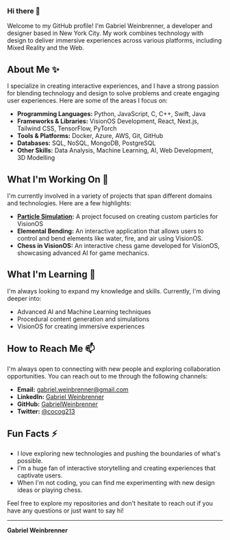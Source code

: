### Hi there 👋

Welcome to my GitHub profile! I'm Gabriel Weinbrenner, a developer and designer based in New York City. My work combines technology with design to deliver immersive experiences across various platforms, including Mixed Reality and the Web.

## About Me ✨

I specialize in creating interactive experiences, and I have a strong passion for blending technology and design to solve problems and create engaging user experiences. Here are some of the areas I focus on:

- **Programming Languages:** Python, JavaScript, C, C++, Swift, Java
- **Frameworks & Libraries:** VisionOS Development, React, Next.js, Tailwind CSS, TensorFlow, PyTorch
- **Tools & Platforms:** Docker, Azure, AWS, Git, GitHub
- **Databases:** SQL, NoSQL, MongoDB, PostgreSQL
- **Other Skills:** Data Analysis, Machine Learning, AI, Web Development, 3D Modelling

## What I'm Working On 🔭

I'm currently involved in a variety of projects that span different domains and technologies. Here are a few highlights:

- **[Particle Simulation](https://apps.apple.com/us/app/particle-simulation/id6479706693):** A project focused on creating custom particles for VisionOS
- **Elemental Bending:** An interactive application that allows users to control and bend elements like water, fire, and air using VisionOS.
- **Chess in VisionOS:** An interactive chess game developed for VisionOS, showcasing advanced AI for game mechanics.

## What I'm Learning 🌱

I'm always looking to expand my knowledge and skills. Currently, I'm diving deeper into:

- Advanced AI and Machine Learning techniques
- Procedural content generation and simulations
- VisionOS for creating immersive experiences

## How to Reach Me 📫

I'm always open to connecting with new people and exploring collaboration opportunities. You can reach out to me through the following channels:

- **Email:** [gabriel.weinbrenner@gmail.com](mailto:gabriel.weinbrenner@gmail.com)
- **LinkedIn:** [Gabriel Weinbrenner](https://www.linkedin.com/in/gabriel-weinbrenner-b0083797/)
- **GitHub:** [GabrielWeinbrenner](https://github.com/GabrielWeinbrenner/)
- **Twitter:** [@cocog213](https://twitter.com/cocog213)

## Fun Facts ⚡

- I love exploring new technologies and pushing the boundaries of what's possible.
- I'm a huge fan of interactive storytelling and creating experiences that captivate users.
- When I'm not coding, you can find me experimenting with new design ideas or playing chess.

Feel free to explore my repositories and don't hesitate to reach out if you have any questions or just want to say hi!

---

**Gabriel Weinbrenner**

